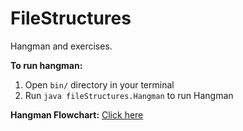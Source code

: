 # FileStructures
Hangman and exercises.

**To run hangman:**
1. Open `bin/` directory in your terminal
2. Run `java fileStructures.Hangman` to run Hangman

**Hangman Flowchart:** [Click here](https://drive.google.com/file/d/0B7jZbbV2S2aTMVNtXzU5NTFGVjQ/view?usp=sharing)